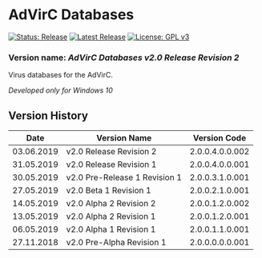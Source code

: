 # AdVirC Databases

[![Status: Release](https://img.shields.io/badge/Status-Release-green.svg?style=for-the-badge)](#)
[![Latest Release](https://img.shields.io/badge/Latest-Release-blue.svg?style=for-the-badge)](https://github.com/MikronT/AdVirCDatabases/releases/latest)
[![License: GPL v3](https://img.shields.io/badge/License-GPL%20v3-black.svg?style=for-the-badge)](https://www.gnu.org/licenses/gpl-3.0)

<!--
[![Status: Pre-Alpha](https://img.shields.io/badge/Status-Pre--Alpha-black.svg?style=for-the-badge)](#)
[![Status: Alpha](https://img.shields.io/badge/Status-Alpha-red.svg?style=for-the-badge)](#)
[![Status: Beta](https://img.shields.io/badge/Status-Beta-orange.svg?style=for-the-badge)](#)
[![Status: Pre-Release](https://img.shields.io/badge/Status-Pre--Release-yellow.svg?style=for-the-badge)](#)
-->

### Version name: *AdVirC Databases v2.0 Release Revision 2*

Virus databases for the AdVirC.

*Developed only for Windows 10*



## Version History
| Date       | Version Name                  | Version Code    |
|------------|-------------------------------|-----------------|
| 03.06.2019 | v2.0 Release Revision 2       | 2.0.0.4.0.0.002 |
| 31.05.2019 | v2.0 Release Revision 1       | 2.0.0.4.0.0.001 |
| 30.05.2019 | v2.0 Pre-Release 1 Revision 1 | 2.0.0.3.1.0.001 |
| 27.05.2019 | v2.0 Beta 1 Revision 1        | 2.0.0.2.1.0.001 |
| 14.05.2019 | v2.0 Alpha 2 Revision 2       | 2.0.0.1.2.0.002 |
| 13.05.2019 | v2.0 Alpha 2 Revision 1       | 2.0.0.1.2.0.001 |
| 06.05.2019 | v2.0 Alpha 1 Revision 1       | 2.0.0.1.1.0.001 |
| 27.11.2018 | v2.0 Pre-Alpha Revision 1     | 2.0.0.0.0.0.001 |

<!--
AdVirC Databases v2.0 Alpha 1 Revision 1                  2.0.0.1.1.0.001
AdVirC Databases v2.0 Alpha 2 Revision 144                2.0.0.1.2.0.144
AdVirC Databases v2.0 Beta 1 Revision 16                  2.0.0.2.1.0.016
AdVirC Databases v2.0 Pre-Release 1 Revision 4            2.0.0.3.1.0.004
AdVirC Databases v2.0 Release Revision 742                2.0.0.4.0.0.742

AdVirC Databases v2.0 Beta 1 Revision 14                  2.1.0.2.1.0.014
AdVirC Databases v2.1 Release Revision 114 Nightly 12     2.1.0.4.0.0.114.012
AdVirC Databases v2.1 Release Revision 243                2.1.0.4.0.0.243
-->